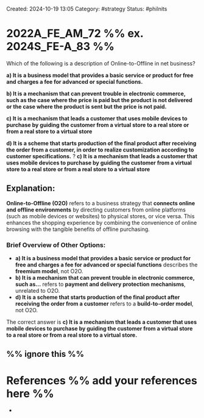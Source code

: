 Created: 2024-10-19 13:05
Category: #strategy 
Status: #philnits


# 2022A_FE_AM_72 %% ex. 2024S_FE-A_83 %%

Which of the following is a description of Online-to-Offline in net business? 

**a) It is a business model that provides a basic service or product for free and charges a fee for advanced or special functions.** 

**b) It is a mechanism that can prevent trouble in electronic commerce, such as the case where the price is paid but the product is not delivered or the case where the product is sent but the price is not paid.** 

**c) It is a mechanism that leads a customer that uses mobile devices to purchase by guiding the customer from a virtual store to a real store or from a real store to a virtual store** 

**d) It is a scheme that starts production of the final product after receiving the order from a customer, in order to realize customization according to customer specifications.**
? 
**c) It is a mechanism that leads a customer that uses mobile devices to purchase by guiding the customer from a virtual store to a real store or from a real store to a virtual store** 

## **Explanation:**

**Online-to-Offline (O2O)** refers to a business strategy that **connects online and offline environments** by directing customers from online platforms (such as mobile devices or websites) to physical stores, or vice versa. This enhances the shopping experience by combining the convenience of online browsing with the tangible benefits of offline purchasing.

### Brief Overview of Other Options:

- **a) It is a business model that provides a basic service or product for free and charges a fee for advanced or special functions** describes the **freemium model**, not O2O.
- **b) It is a mechanism that can prevent trouble in electronic commerce, such as...** refers to **payment and delivery protection mechanisms**, unrelated to O2O.
- **d) It is a scheme that starts production of the final product after receiving the order from a customer** refers to a **build-to-order model**, not O2O.

The correct answer is **c) It is a mechanism that leads a customer that uses mobile devices to purchase by guiding the customer from a virtual store to a real store or from a real store to a virtual store.**



%% ignore this %%
---









# References %% add your references here %%
- 
